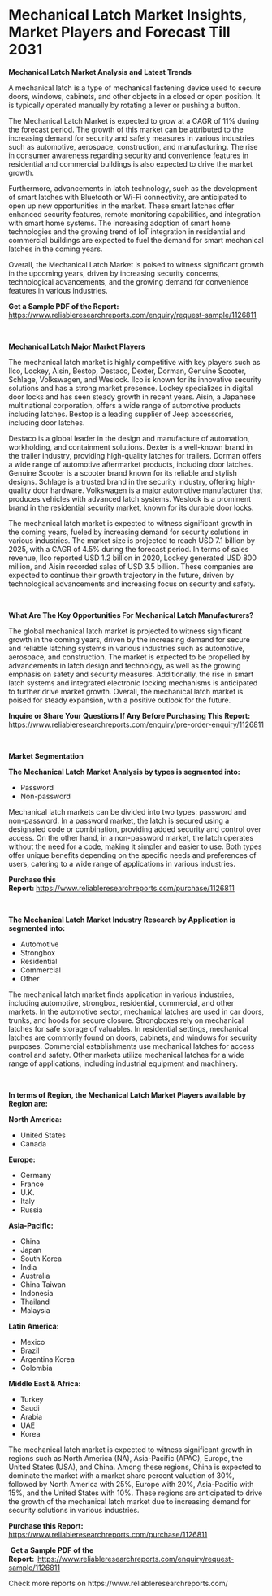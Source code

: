 <p><h1>Mechanical Latch Market Insights, Market Players and Forecast Till 2031</h1></p><p><strong>Mechanical Latch Market Analysis and Latest Trends</strong></p>
<p><p>A mechanical latch is a type of mechanical fastening device used to secure doors, windows, cabinets, and other objects in a closed or open position. It is typically operated manually by rotating a lever or pushing a button.</p><p>The Mechanical Latch Market is expected to grow at a CAGR of 11% during the forecast period. The growth of this market can be attributed to the increasing demand for security and safety measures in various industries such as automotive, aerospace, construction, and manufacturing. The rise in consumer awareness regarding security and convenience features in residential and commercial buildings is also expected to drive the market growth.</p><p>Furthermore, advancements in latch technology, such as the development of smart latches with Bluetooth or Wi-Fi connectivity, are anticipated to open up new opportunities in the market. These smart latches offer enhanced security features, remote monitoring capabilities, and integration with smart home systems. The increasing adoption of smart home technologies and the growing trend of IoT integration in residential and commercial buildings are expected to fuel the demand for smart mechanical latches in the coming years.</p><p>Overall, the Mechanical Latch Market is poised to witness significant growth in the upcoming years, driven by increasing security concerns, technological advancements, and the growing demand for convenience features in various industries.</p></p>
<p><strong>Get a Sample PDF of the Report:&nbsp;</strong> <a href="https://www.reliableresearchreports.com/enquiry/request-sample/1126811">https://www.reliableresearchreports.com/enquiry/request-sample/1126811</a></p>
<p>&nbsp;</p>
<p><strong>Mechanical Latch Major Market Players</strong></p>
<p><p>The mechanical latch market is highly competitive with key players such as Ilco, Lockey, Aisin, Bestop, Destaco, Dexter, Dorman, Genuine Scooter, Schlage, Volkswagen, and Weslock. Ilco is known for its innovative security solutions and has a strong market presence. Lockey specializes in digital door locks and has seen steady growth in recent years. Aisin, a Japanese multinational corporation, offers a wide range of automotive products including latches. Bestop is a leading supplier of Jeep accessories, including door latches.</p><p>Destaco is a global leader in the design and manufacture of automation, workholding, and containment solutions. Dexter is a well-known brand in the trailer industry, providing high-quality latches for trailers. Dorman offers a wide range of automotive aftermarket products, including door latches. Genuine Scooter is a scooter brand known for its reliable and stylish designs. Schlage is a trusted brand in the security industry, offering high-quality door hardware. Volkswagen is a major automotive manufacturer that produces vehicles with advanced latch systems. Weslock is a prominent brand in the residential security market, known for its durable door locks.</p><p>The mechanical latch market is expected to witness significant growth in the coming years, fueled by increasing demand for security solutions in various industries. The market size is projected to reach USD 7.1 billion by 2025, with a CAGR of 4.5% during the forecast period. In terms of sales revenue, Ilco reported USD 1.2 billion in 2020, Lockey generated USD 800 million, and Aisin recorded sales of USD 3.5 billion. These companies are expected to continue their growth trajectory in the future, driven by technological advancements and increasing focus on security and safety.</p></p>
<p>&nbsp;</p>
<p><strong>What Are The Key Opportunities For Mechanical Latch Manufacturers?</strong></p>
<p><p>The global mechanical latch market is projected to witness significant growth in the coming years, driven by the increasing demand for secure and reliable latching systems in various industries such as automotive, aerospace, and construction. The market is expected to be propelled by advancements in latch design and technology, as well as the growing emphasis on safety and security measures. Additionally, the rise in smart latch systems and integrated electronic locking mechanisms is anticipated to further drive market growth. Overall, the mechanical latch market is poised for steady expansion, with a positive outlook for the future.</p></p>
<p><strong>Inquire or Share Your Questions If Any Before Purchasing This Report:</strong> <a href="https://www.reliableresearchreports.com/enquiry/pre-order-enquiry/1126811">https://www.reliableresearchreports.com/enquiry/pre-order-enquiry/1126811</a></p>
<p>&nbsp;</p>
<p><strong>Market Segmentation</strong></p>
<p><strong>The Mechanical Latch Market Analysis by types is segmented into:</strong></p>
<p><ul><li>Password</li><li>Non-password</li></ul></p>
<p><p>Mechanical latch markets can be divided into two types: password and non-password. In a password market, the latch is secured using a designated code or combination, providing added security and control over access. On the other hand, in a non-password market, the latch operates without the need for a code, making it simpler and easier to use. Both types offer unique benefits depending on the specific needs and preferences of users, catering to a wide range of applications in various industries.</p></p>
<p><strong>Purchase this Report:&nbsp;</strong><a href="https://www.reliableresearchreports.com/purchase/1126811">https://www.reliableresearchreports.com/purchase/1126811</a></p>
<p>&nbsp;</p>
<p><strong>The Mechanical Latch Market Industry Research by Application is segmented into:</strong></p>
<p><ul><li>Automotive</li><li>Strongbox</li><li>Residential</li><li>Commercial</li><li>Other</li></ul></p>
<p><p>The mechanical latch market finds application in various industries, including automotive, strongbox, residential, commercial, and other markets. In the automotive sector, mechanical latches are used in car doors, trunks, and hoods for secure closure. Strongboxes rely on mechanical latches for safe storage of valuables. In residential settings, mechanical latches are commonly found on doors, cabinets, and windows for security purposes. Commercial establishments use mechanical latches for access control and safety. Other markets utilize mechanical latches for a wide range of applications, including industrial equipment and machinery.</p></p>
<p>&nbsp;</p>
<p><strong>In terms of Region, the Mechanical Latch Market Players available by Region are:</strong></p>
<p>
    <p> <strong> North America: </strong>
        <ul>
            <li>United States</li>
            <li>Canada</li>
        </ul>
        </p> 
    <p> <strong> Europe: </strong>
        <ul>
            <li>Germany</li>
            <li>France</li>
            <li>U.K.</li>
            <li>Italy</li>
            <li>Russia</li>
        </ul>
        </p> 
    <p> <strong> Asia-Pacific: </strong>
        <ul>
            <li>China</li>
            <li>Japan</li>
            <li>South Korea</li>
            <li>India</li>
            <li>Australia</li>
            <li>China Taiwan</li>
            <li>Indonesia</li>
            <li>Thailand</li>
            <li>Malaysia</li>
        </ul>
        </p> 
    <p> <strong> Latin America: </strong>
        <ul>
            <li>Mexico</li>
            <li>Brazil</li>
            <li>Argentina Korea</li>
            <li>Colombia</li>
        </ul>
        </p> 
    <p> <strong> Middle East & Africa: </strong>
        <ul>
            <li>Turkey</li>
            <li>Saudi</li>
            <li>Arabia</li>
            <li>UAE</li>
            <li>Korea</li>
        </ul>
    </p>
    </p>
<p><p>The mechanical latch market is expected to witness significant growth in regions such as North America (NA), Asia-Pacific (APAC), Europe, the United States (USA), and China. Among these regions, China is expected to dominate the market with a market share percent valuation of 30%, followed by North America with 25%, Europe with 20%, Asia-Pacific with 15%, and the United States with 10%. These regions are anticipated to drive the growth of the mechanical latch market due to increasing demand for security solutions in various industries.</p></p>
<p><strong>Purchase this Report: </strong><a href="https://www.reliableresearchreports.com/purchase/1126811">https://www.reliableresearchreports.com/purchase/1126811</a></p>
<p>&nbsp;<strong>Get a Sample PDF of the Report:&nbsp;&nbsp;</strong><a href="https://www.reliableresearchreports.com/enquiry/request-sample/1126811">https://www.reliableresearchreports.com/enquiry/request-sample/1126811</a></p>
<p><strong></strong></p>
<p>Check more reports on https://www.reliableresearchreports.com/</p>